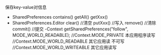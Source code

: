 保存key-value对信息
- SharedPreferences
	contains()
	getAll()
	getXxx()
- SharedPreferences.Editor
	clear() //清空
	putXxx() //写入
	remove() //清除
	commit() //提交
-Context 
	getSharedPreferences("follow", MODE_WORLD_READABLE);
	//Context.MODE_PRIVATE 本应用程序读写
	//Context.MODE_WORLD_READABLE 其它应用读 不可写
	//Context.MODE_WORLD_WRITEABLE 其它应用读写
